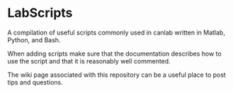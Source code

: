 LabScripts
==========

A compilation of useful scripts commonly used in canlab written in Matlab, Python, and Bash.

When adding scripts make sure that the documentation describes how to use the script and that it is reasonably well commented.

The wiki page associated with this repository can be a useful place to post tips and questions.

